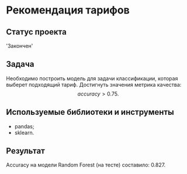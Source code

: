 # Рекомендация тарифов

## Статус проекта
'Закончен'

## Задача
Необходимо построить модель для задачи классификации, которая выберет подходящий тариф. Достигнуть значения метрика качества:
$$accuracy > 0.75.$$

## Используемые библиотеки и инструменты
- pandas;
- sklearn.

## Результат
Accuracy на модели Random Forest (на тесте) составило: 0.827.

